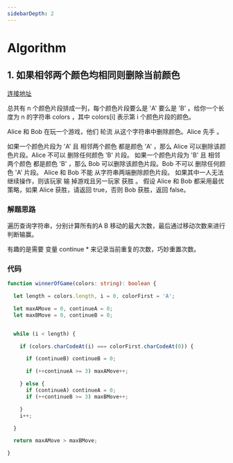 ```yaml
---
sidebarDepth: 2
---
```


# Algorithm


## 1. 如果相邻两个颜色均相同则删除当前颜色

[连接地址](https://leetcode-cn.com/problems/remove-colored-pieces-if-both-neighbors-are-the-same-color/solution/by-via-6-2bb7/)

总共有 n 个颜色片段排成一列，每个颜色片段要么是 'A' 要么是 'B' 。给你一个长度为 n 的字符串 colors ，其中 colors[i] 表示第 i 个颜色片段的颜色。

Alice 和 Bob 在玩一个游戏，他们 轮流 从这个字符串中删除颜色。Alice 先手 。

如果一个颜色片段为 'A' 且 相邻两个颜色 都是颜色 'A' ，那么 Alice 可以删除该颜色片段。Alice 不可以 删除任何颜色 'B' 片段。
如果一个颜色片段为 'B' 且 相邻两个颜色 都是颜色 'B' ，那么 Bob 可以删除该颜色片段。Bob 不可以 删除任何颜色 'A' 片段。
Alice 和 Bob 不能 从字符串两端删除颜色片段。
如果其中一人无法继续操作，则该玩家 输 掉游戏且另一玩家 获胜 。
假设 Alice 和 Bob 都采用最优策略，如果 Alice 获胜，请返回 true，否则 Bob 获胜，返回 false。

### 解题思路

遍历查询字符串，分别计算所有的A B 移动的最大次数，最后通过移动次数来进行判断输赢。

有趣的是需要 变量 continue * 来记录当前重复的次数，巧妙重置次数。

### 代码

```typescript
function winnerOfGame(colors: string): boolean {

  let length = colors.length, i = 0, colorFirst = 'A';

  let maxAMove = 0, continueA = 0;
  let maxBMove = 0, continueB = 0;


  while (i < length) {

    if (colors.charCodeAt(i) === colorFirst.charCodeAt(0)) {

      if (continueB) continueB = 0;

      if (++continueA >= 3) maxAMove++;

    } else {
      if (continueA) continueA = 0;
      if (++continueB >= 3) maxBMove++;

    }
    i++;

  }

  return maxAMove > maxBMove;

}
```
